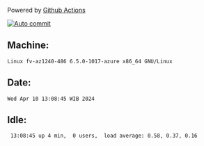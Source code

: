 Powered by [Github Actions](https://github.com/features/actions)

[![Auto commit](https://github.com/hiage/workstation/workflows/Auto%20commit/badge.svg)](https://github.com/hiage/workstation/actions?query=workflow%3A%22Auto+commit%22)

## Machine:
```
Linux fv-az1240-486 6.5.0-1017-azure x86_64 GNU/Linux
```
## Date:
```
Wed Apr 10 13:08:45 WIB 2024
```
## Idle:
```
 13:08:45 up 4 min,  0 users,  load average: 0.58, 0.37, 0.16
```
